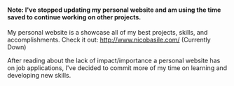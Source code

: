 #### Note: I've stopped updating my personal website and am using the time saved to continue working on other projects.

My personal website is a showcase all of my best projects, skills, and accomplishments.
Check it out: http://www.nicobasile.com/ (Currently Down)

After reading about the lack of impact/importance a personal website has on job applications, I've decided to commit more of my time on learning and developing new skills.
